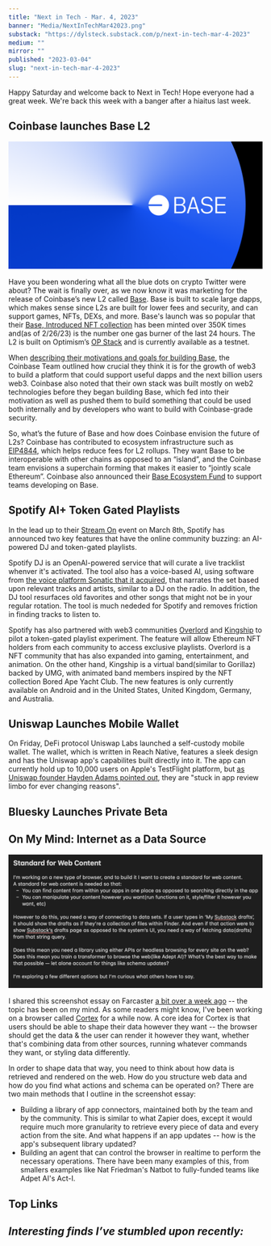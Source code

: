 ```yaml
---
title: "Next in Tech - Mar. 4, 2023"
banner: "Media/NextInTechMar42023.png"
substack: "https://dylsteck.substack.com/p/next-in-tech-mar-4-2023"
medium: ""
mirror: ""
published: "2023-03-04"
slug: "next-in-tech-mar-4-2023"
---
```


Happy Saturday and welcome back to Next in Tech! Hope everyone had a great week. We're back this week with a banger after a hiaitus last week. 

## Coinbase launches Base L2

![Base by Coinbase](Media/CoinbaseBaseL2.png)

Have you been wondering what all the blue dots on crypto Twitter were about? The wait is finally over, as we now know it was marketing for the release of Coinbase’s new L2 called [Base](https://base.org). Base is built to scale large dapps, which makes sense since L2s are built for lower fees and security, and can support games, NFTs, DEXs, and more. Base's launch was so popular that their [Base, Introduced NFT collection](https://twitter.com/BuildOnBase/status/1629981232732749830) has been minted over 350K times and(as of 2/26/23) is the number one gas burner of the last 24 hours. The L2 is built on Optimism’s [OP Stack](https://stack.optimism.io/) and is currently available as a testnet.

When [describing their motivations and goals for building Base](https://base.mirror.xyz/jjQnUq_UNTQOk7psnGBFOsShi7FlrRp8xevQUipG_Gk), the Coinbase Team outlined how crucial they think it is for the growth of web3 to build a platform that could support useful dapps and the next billion users web3. Coinbase also noted that their own stack was built mostly on web2 technologies before they began building Base, which fed into their motivation as well as pushed them to build something that could be used both internally and by developers who want to build with Coinbase-grade security.

So, what’s the future of Base and how does Coinbase envision the future of L2s? Coinbase has contributed to ecosystem infrastructure such as [EIP4844](https://www.coinbase.com/blog/supporting-eip-4844-reducing-fees-for-ethereum-layer-2-rollups), which helps reduce fees for L2 rollups. They want Base to be interoperable with other chains as opposed to an “island”, and the Coinbase team envisions a superchain forming that makes it easier to “jointly scale Ethereum”. Coinbase also announced their [Base Ecosystem Fund](https://docs.google.com/forms/d/e/1FAIpQLSeiSAod4PAbXlvvDGtHWu-GqzGpvHYfaTQR2f77AawD7GYc4Q/viewform) to support teams developing on Base.


## Spotify AI+ Token Gated Playlists

In the lead up to their [Stream On](https://newsroom.spotify.com/stream-on/) event on March 8th, Spotify has announced two key features that have the online community buzzing: an AI-powered DJ and token-gated playlists.

Spotify DJ is an OpenAI-powered service that will curate a live tracklist whenver it's activated. The tool also has a voice-based AI, using software from [the voice platform Sonatic that it acquired](https://newsroom.spotify.com/2022-06-13/spotify-to-acquire-sonantic-an-ai-voice-platform/), that narrates the set based upon relevant tracks and artists, similar to a DJ on the radio. In addition, the DJ tool resurfaces old favorites and other songs that might not be in your regular rotation. The tool is much nededed for Spotify and removes friction in finding tracks to listen to. 

Spotify has also partnered with web3 communities [Overlord](https://www.overlord.xyz/) and [Kingship](https://www.kingship.io/) to pilot a token-gated playlist experiment. The feature will allow Ethereum NFT holders from each community to access exclusive playlists. Overlord is a NFT community that has also expanded into gaming, entertainment, and animation. On the other hand, Kingship is a virtual band(similar to Gorillaz) backed by UMG, with animated band members inspired by the NFT collection Bored Ape Yacht Club. The new features is only currently available on Android and in the United States, United Kingdom, Germany, and Australia.


## Uniswap Launches Mobile Wallet

On Friday, DeFi protocol Uniswap Labs launched a self-custody mobile wallet. The wallet, which is written in Reach Native, features a sleek design and has the Uniswap app's capabilites built directly into it. The app can currently hold up to 10,000 users on Apple's TestFlight platform, but [as Uniswap founder Hayden Adams pointed out](https://twitter.com/haydenzadams/status/1631692052927791105?s=20), they are "stuck in app review limbo for ever changing reasons".

## Bluesky Launches Private Beta

## On My Mind: Internet as a Data Source

![Screenshot essay on a standard for web content](Media/StandardForWebContentSSEssay.png)

I shared this screenshot essay on Farcaster [a bit over a week ago](https://warpcast.com/dylsteck/0x61803e) -- the topic has been on my mind. As some readers might know, I've been working on a browser called [Cortex](https://withcortex.com) for a while now. A core idea for Cortex is that users should be able to shape their data however they want -- the browser should get the data & the user can render it however they want, whether that's combining data from other sources, running whatever commands they want, or styling data differently. 

In order to shape data that way, you need to think about how data is retrieved and rendered on the web. How do you structure web data and how do you find what actions and schema can be operated on? There are two main methods that I outline in the screenshot essay:
- Building a library of app connectors, maintained both by the team and by the community. This is similar to what Zapier does, except it would require much more granularity to retrieve every piece of data and every action from the site. And what happens if an app updates -- how is the app's subsequent library updated?
- Building an agent that can control the browser in realtime to perform the necessary operations. There have been many examples of this, from smallers examples like Nat Friedman's Natbot to fully-funded teams like Adpet AI's Act-I. 

## Top Links

_Interesting finds I’ve stumbled upon recently:_
- 